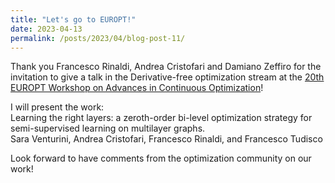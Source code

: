 ```yaml
---
title: "Let's go to EUROPT!"
date: 2023-04-13
permalink: /posts/2023/04/blog-post-11/
---
```


Thank you Francesco Rinaldi, Andrea Cristofari and Damiano Zeffiro for the invitation to give a talk in the Derivative-free optimization stream at the [20th EUROPT Workshop on Advances in Continuous Optimization](http://www.europt.hu/)!<br/>

I will present the work:<br/> 
Learning the right layers: a zeroth-order bi-level optimization strategy for semi-supervised learning on multilayer graphs.<br/>
Sara Venturini, Andrea Cristofari, Francesco Rinaldi, and Francesco Tudisco <br/>

Look forward to have comments from the optimization community on our work! 




